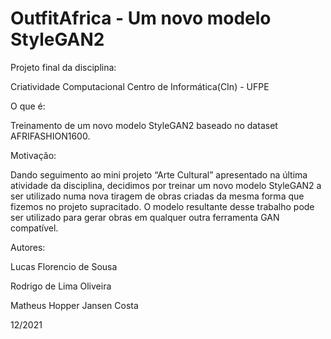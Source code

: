 # OutfitAfrica - Um novo modelo StyleGAN2

Projeto final da disciplina: 

Criatividade Computacional
Centro de Informática(CIn) - UFPE


O que é:

Treinamento de um novo modelo StyleGAN2 baseado no dataset AFRIFASHION1600.

Motivação:

Dando seguimento ao mini projeto “Arte Cultural” apresentado na última atividade da disciplina, decidimos por treinar um novo modelo StyleGAN2 a ser utilizado numa nova tiragem de obras criadas da mesma forma que fizemos no projeto supracitado. O modelo resultante desse trabalho pode ser utilizado para gerar obras em qualquer outra ferramenta GAN compatível.


Autores:

Lucas Florencio de Sousa

Rodrigo de Lima Oliveira

Matheus Hopper Jansen Costa


12/2021
